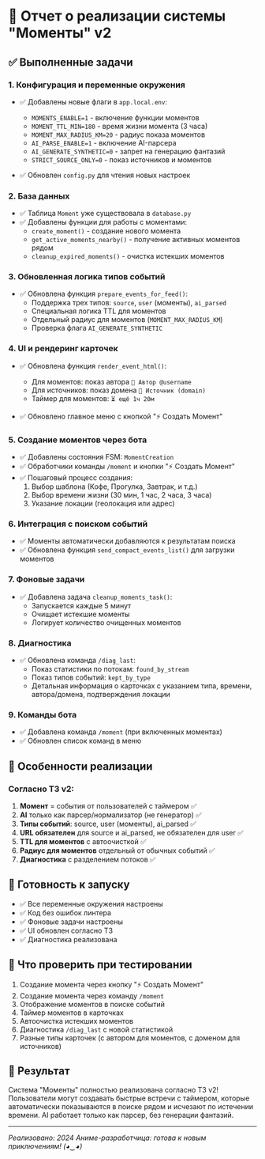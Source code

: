 # 🎯 Отчет о реализации системы "Моменты" v2

## ✅ Выполненные задачи

### 1. Конфигурация и переменные окружения
- ✅ Добавлены новые флаги в `app.local.env`:
  - `MOMENTS_ENABLE=1` - включение функции моментов
  - `MOMENT_TTL_MIN=180` - время жизни момента (3 часа)
  - `MOMENT_MAX_RADIUS_KM=20` - радиус показа моментов
  - `AI_PARSE_ENABLE=1` - включение AI-парсера
  - `AI_GENERATE_SYNTHETIC=0` - запрет на генерацию фантазий
  - `STRICT_SOURCE_ONLY=0` - показ источников и моментов

- ✅ Обновлен `config.py` для чтения новых настроек

### 2. База данных
- ✅ Таблица `Moment` уже существовала в `database.py`
- ✅ Добавлены функции для работы с моментами:
  - `create_moment()` - создание нового момента
  - `get_active_moments_nearby()` - получение активных моментов рядом
  - `cleanup_expired_moments()` - очистка истекших моментов

### 3. Обновленная логика типов событий
- ✅ Обновлена функция `prepare_events_for_feed()`:
  - Поддержка трех типов: `source`, `user` (моменты), `ai_parsed`
  - Специальная логика TTL для моментов
  - Отдельный радиус для моментов (`MOMENT_MAX_RADIUS_KM`)
  - Проверка флага `AI_GENERATE_SYNTHETIC`

### 4. UI и рендеринг карточек
- ✅ Обновлена функция `render_event_html()`:
  - Для моментов: показ автора `👤 Автор @username`
  - Для источников: показ домена `🔗 Источник (domain)`
  - Таймер для моментов: `⏳ ещё 1ч 20м`

- ✅ Обновлено главное меню с кнопкой "⚡ Создать Момент"

### 5. Создание моментов через бота
- ✅ Добавлены состояния FSM: `MomentCreation`
- ✅ Обработчики команды `/moment` и кнопки "⚡ Создать Момент"
- ✅ Пошаговый процесс создания:
  1. Выбор шаблона (Кофе, Прогулка, Завтрак, и т.д.)
  2. Выбор времени жизни (30 мин, 1 час, 2 часа, 3 часа)
  3. Указание локации (геолокация или адрес)

### 6. Интеграция с поиском событий
- ✅ Моменты автоматически добавляются к результатам поиска
- ✅ Обновлена функция `send_compact_events_list()` для загрузки моментов

### 7. Фоновые задачи
- ✅ Добавлена задача `cleanup_moments_task()`:
  - Запускается каждые 5 минут
  - Очищает истекшие моменты
  - Логирует количество очищенных моментов

### 8. Диагностика
- ✅ Обновлена команда `/diag_last`:
  - Показ статистики по потокам: `found_by_stream`
  - Показ типов событий: `kept_by_type`
  - Детальная информация о карточках с указанием типа, времени, автора/домена, подтверждения локации

### 9. Команды бота
- ✅ Добавлена команда `/moment` (при включенных моментах)
- ✅ Обновлен список команд в меню

## 🎨 Особенности реализации

### Согласно ТЗ v2:
1. **Момент** = события от пользователей с таймером ✅
2. **AI** только как парсер/нормализатор (не генератор) ✅
3. **Типы событий**: source, user (моменты), ai_parsed ✅
4. **URL обязателен** для source и ai_parsed, не обязателен для user ✅
5. **TTL для моментов** с автоочисткой ✅
6. **Радиус для моментов** отдельный от обычных событий ✅
7. **Диагностика** с разделением потоков ✅

## 🔧 Готовность к запуску

- ✅ Все переменные окружения настроены
- ✅ Код без ошибок линтера
- ✅ Фоновые задачи настроены
- ✅ UI обновлен согласно ТЗ
- ✅ Диагностика реализована

## 🚀 Что проверить при тестировании

1. Создание момента через кнопку "⚡ Создать Момент"
2. Создание момента через команду `/moment`
3. Отображение моментов в поиске событий
4. Таймер моментов в карточках
5. Автоочистка истекших моментов
6. Диагностика `/diag_last` с новой статистикой
7. Разные типы карточек (с автором для моментов, с доменом для источников)

## 🎉 Результат

Система "Моменты" полностью реализована согласно ТЗ v2! Пользователи могут создавать быстрые встречи с таймером, которые автоматически показываются в поиске рядом и исчезают по истечении времени. AI работает только как парсер, без генерации фантазий.

---
*Реализовано: 2024*
*Аниме-разработчица: готова к новым приключениям! (◕‿◕)*
